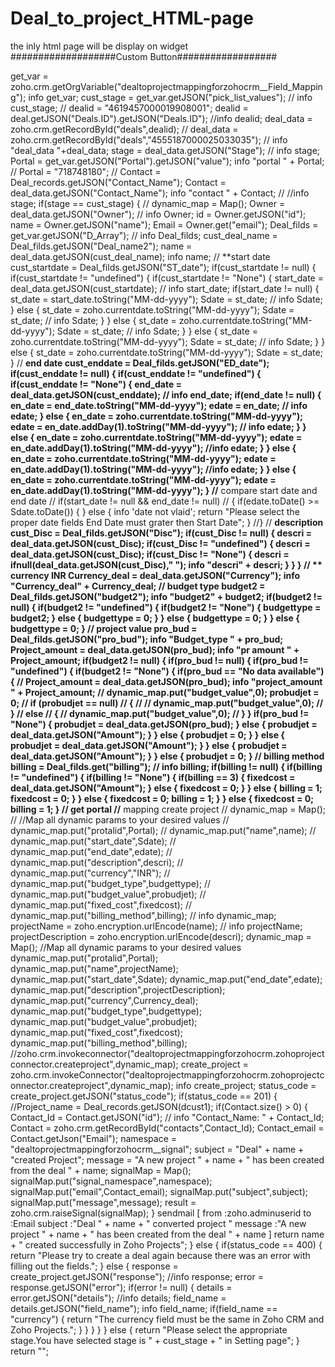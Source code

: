 # Deal_to_project_HTML-page

the inly html page will be display on widget
###################Custom Button##################

get_var = zoho.crm.getOrgVariable("dealtoprojectmappingforzohocrm__Field_Mapping");
info get_var;
cust_stage = get_var.getJSON("pick_list_values");
// info cust_stage;
// dealid = "4619457000019908001";
dealid = deal.getJSON("Deals.ID").getJSON("Deals.ID");
//info dealid;
deal_data = zoho.crm.getRecordById("deals",dealid);
// deal_data = zoho.crm.getRecordById("deals","4555187000025033035");
// info "deal_data   "+deal_data;
stage = deal_data.getJSON("Stage");
// info stage;
Portal = get_var.getJSON("Portal").getJSON("value");
info "portal " + Portal;
// Portal = "718748180";
// Contact = Deal_records.getJSON("Contact_Name");
Contact = deal_data.getJSON("Contact_Name");
info "contact " + Contact;
// //info stage;
if(stage == cust_stage)
{
	// 	dynamic_map = Map();
	Owner = deal_data.getJSON("Owner");
	// 	info Owner;
	id = Owner.getJSON("id");
	name = Owner.getJSON("name");
	Email = Owner.get("email");
	Deal_filds = get_var.getJSON("D_Array");
	// 	info Deal_filds;
	cust_deal_name = Deal_filds.getJSON("Deal_name2");
	name = deal_data.getJSON(cust_deal_name);
	info name;
	// 	**start date
	cust_startdate = Deal_filds.getJSON("ST_date");
	if(cust_startdate != null)
	{
		if(cust_startdate != "undefined")
		{
			if(cust_startdate != "None")
			{
				start_date = deal_data.getJSON(cust_startdate);
				// 			info start_date;
				if(start_date != null)
				{
					st_date = start_date.toString("MM-dd-yyyy");
					Sdate = st_date;
					// 				info Sdate;
				}
				else
				{
					st_date = zoho.currentdate.toString("MM-dd-yyyy");
					Sdate = st_date;
					// 				info Sdate;
				}
			}
			else
			{
				st_date = zoho.currentdate.toString("MM-dd-yyyy");
				Sdate = st_date;
				// 			info Sdate;
			}
		}
		else
		{
			st_date = zoho.currentdate.toString("MM-dd-yyyy");
			Sdate = st_date;
			// 		info Sdate;
		}
	}
	else
	{
		st_date = zoho.currentdate.toString("MM-dd-yyyy");
		Sdate = st_date;
	}
	// 	**end date
	cust_enddate = Deal_filds.getJSON("ED_date");
	if(cust_enddate != null)
	{
		if(cust_enddate != "undefined")
		{
			if(cust_enddate != "None")
			{
				end_date = deal_data.getJSON(cust_enddate);
				// 			info end_date;
				if(end_date != null)
				{
					en_date = end_date.toString("MM-dd-yyyy");
					edate = en_date;
					// 				info edate;
				}
				else
				{
					en_date = zoho.currentdate.toString("MM-dd-yyyy");
					edate = en_date.addDay(1).toString("MM-dd-yyyy");
					// 				info edate;
				}
			}
			else
			{
				en_date = zoho.currentdate.toString("MM-dd-yyyy");
				edate = en_date.addDay(1).toString("MM-dd-yyyy");
				//info edate;
			}
		}
		else
		{
			en_date = zoho.currentdate.toString("MM-dd-yyyy");
			edate = en_date.addDay(1).toString("MM-dd-yyyy");
			//info edate;
		}
	}
	else
	{
		en_date = zoho.currentdate.toString("MM-dd-yyyy");
		edate = en_date.addDay(1).toString("MM-dd-yyyy");
	}
	//** compare start date and end date
	// 	if(start_date != null && end_date != null)
	// 	{
	if(edate.toDate() >= Sdate.toDate())
	{
	}
	else
	{
		info 'date not vlaid';
		return "Please select the proper date fields End Date must grater then Start Date";
	}
	//}
	// 		**description
	cust_Disc = Deal_filds.getJSON("Disc");
	if(cust_Disc != null)
	{
		descri = deal_data.getJSON(cust_Disc);
		if(cust_Disc != "undefined")
		{
			descri = deal_data.getJSON(cust_Disc);
			if(cust_Disc != "None")
			{
				descri = ifnull(deal_data.getJSON(cust_Disc)," ");
				info "descri" + descri;
			}
		}
	}
	// 		** currency INR
	Currency_deal = deal_data.getJSON("Currency");
	info "Currency_deal" + Currency_deal;
	// 		**budget type
	budget2 = Deal_filds.getJSON("budget2");
	info "budget2" + budget2;
	if(budget2 != null)
	{
		if(budget2 != "undefined")
		{
			if(budget2 != "None")
			{
				budgettype = budget2;
			}
			else
			{
				budgettype = 0;
			}
		}
		else
		{
			budgettype = 0;
		}
	}
	else
	{
		budgettype = 0;
	}
	// 		**project value
	pro_bud = Deal_filds.getJSON("pro_bud");
	info "Budget_type  " + pro_bud;
	Project_amount = deal_data.getJSON(pro_bud);
	info "pr amount " + Project_amount;
	if(budget2 != null)
	{
		if(pro_bud != null)
		{
			if(pro_bud != "undefined")
			{
				if(budget2 != "None")
				{
					if(pro_bud == "No data available")
					{
						// 			Project_amount = deal_data.getJSON(pro_bud);
						info "project_amount " + Project_amount;
						//	dynamic_map.put("budget_value",0);
						probudjet = 0;
						// 			if (probudjet == null)
						//             {
						// // 				dynamic_map.put("budget_value",0);
						//             }
						// 			else 
						//             {
						// 				dynamic_map.put("budget_value",0);
						//             }
					}
					if(pro_bud != "None")
					{
						probudjet = deal_data.getJSON(pro_bud);
					}
					else
					{
						probudjet = deal_data.getJSON("Amount");
					}
				}
				else
				{
					probudjet = 0;
				}
			}
			else
			{
				probudjet = deal_data.getJSON("Amount");
			}
		}
		else
		{
			probudjet = deal_data.getJSON("Amount");
		}
	}
	else
	{
		probudjet = 0;
	}
	//** billing method
	billing = Deal_filds.get("billing");
	// 	info billing;
	if(billing != null)
	{
		if(billing != "undefined")
		{
			if(billing != "None")
			{
				if(billing == 3)
				{
					fixedcost = deal_data.getJSON("Amount");
				}
				else
				{
					fixedcost = 0;
				}
			}
			else
			{
				billing = 1;
				fixedcost = 0;
			}
		}
		else
		{
			fixedcost = 0;
			billing = 1;
		}
	}
	else
	{
		fixedcost = 0;
		billing = 1;
	}
	//** get portal
	//** mapping create project
	// 	dynamic_map = Map();
	// 	//Map all dynamic params to your desired values 
	// 	dynamic_map.put("protalid",Portal);
	// 	dynamic_map.put("name",name);
	// 	dynamic_map.put("start_date",Sdate);
	// 	dynamic_map.put("end_date",edate);
	// 	dynamic_map.put("description",descri);
	// 	dynamic_map.put("currency","INR");
	// 	dynamic_map.put("budget_type",budgettype);
	// 	dynamic_map.put("budget_value",probudjet);
	// 	dynamic_map.put("fixed_cost",fixedcost);
	// 	dynamic_map.put("billing_method",billing);
	// 	info dynamic_map;
	projectName = zoho.encryption.urlEncode(name);
	// 	info projectName;
	projectDescription = zoho.encryption.urlEncode(descri);
	dynamic_map = Map();
	//Map all dynamic params to your desired values 
	dynamic_map.put("protalid",Portal);
	dynamic_map.put("name",projectName);
	dynamic_map.put("start_date",Sdate);
	dynamic_map.put("end_date",edate);
	dynamic_map.put("description",projectDescription);
	dynamic_map.put("currency",Currency_deal);
	dynamic_map.put("budget_type",budgettype);
	dynamic_map.put("budget_value",probudjet);
	dynamic_map.put("fixed_cost",fixedcost);
	dynamic_map.put("billing_method",billing);
	//zoho.crm.invokeconnector("dealtoprojectmappingforzohocrm.zohoprojectconnector.createproject",dynamic_map);
	create_project = zoho.crm.invokeConnector("dealtoprojectmappingforzohocrm.zohoprojectconnector.createproject",dynamic_map);
	info create_project;
	status_code = create_project.getJSON("status_code");
	if(status_code == 201)
	{
		//Project_name = Deal_records.getJSON(dcust1);
		if(Contact.size() > 0)
		{
			Contact_Id = Contact.getJSON("id");
			// 			info "Contact_Name: " + Contact_Id;
			Contact = zoho.crm.getRecordById("contacts",Contact_Id);
			Contact_email = Contact.getJson("Email");
			namespace = "dealtoprojectmappingforzohocrm__signal";
			subject = "Deal" + name + "created Project";
			message = "A new project " + name + " has been created from the deal " + name;
			signalMap = Map();
			signalMap.put("signal_namespace",namespace);
			signalMap.put("email",Contact_email);
			signalMap.put("subject",subject);
			signalMap.put("message",message);
			result = zoho.crm.raiseSignal(signalMap);
		}
		sendmail
		[
			from :zoho.adminuserid
			to :Email
			subject :"Deal " + name + " converted project "
			message :"A new project " + name + " has been created from the deal  " + name
		]
		return name + " created successfully in Zoho Projects";
	}
	else
	{
		if(status_code == 400)
		{
			return "Please try to create a deal again because there was an error with filling out the fields.";
		}
		else
		{
			response = create_project.getJSON("response");
			//info response;
			error = response.getJSON("error");
			if(error != null)
			{
				details = error.getJSON("details");
				//info details;
				field_name = details.getJSON("field_name");
				info field_name;
				if(field_name == "currency")
				{
					return "The currency field must be the same in Zoho CRM and Zoho Projects.";
				}
			}
		}
	}
}
else
{
	return "Please select the appropriate stage.You have selected stage is " + cust_stage + " in Setting page";
}
return "";
